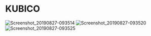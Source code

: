 # KUBICO
![Screenshot_20190827-093514](https://user-images.githubusercontent.com/47059370/63761513-35491e00-c8b9-11e9-88fa-436c2621b584.jpg)
![Screenshot_20190827-093520](https://user-images.githubusercontent.com/47059370/63761515-35491e00-c8b9-11e9-9cf4-6e7ab9aeb803.jpg)
![Screenshot_20190827-093525](https://user-images.githubusercontent.com/47059370/63761516-35e1b480-c8b9-11e9-8a78-ce8b1e84579e.jpg)
